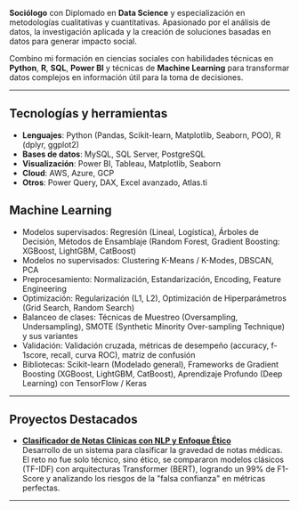  **Sociólogo** con Diplomado en **Data Science** y especialización en metodologías cualitativas y cuantitativas. Apasionado por el análisis de datos, la investigación aplicada y la creación de soluciones basadas en datos para generar impacto social.

Combino mi formación en ciencias sociales con habilidades técnicas en **Python**, **R**, **SQL**, **Power BI** y técnicas de **Machine Learning** para transformar datos complejos en información útil para la toma de decisiones.

---

## Tecnologías y herramientas

- **Lenguajes**: Python (Pandas, Scikit-learn, Matplotlib, Seaborn, POO), R (dplyr, ggplot2)
- **Bases de datos**: MySQL, SQL Server, PostgreSQL
- **Visualización**: Power BI, Tableau, Matplotlib, Seaborn
- **Cloud**: AWS, Azure, GCP
- **Otros**: Power Query, DAX, Excel avanzado, Atlas.ti
  
## Machine Learning
- Modelos supervisados: Regresión (Lineal, Logística), Árboles de Decisión, Métodos de Ensamblaje (Random Forest, Gradient Boosting: XGBoost, LightGBM, CatBoost)
- Modelos no supervisados: Clustering K-Means / K-Modes, DBSCAN, PCA
- Preprocesamiento: Normalización, Estandarización, Encoding, Feature Engineering
- Optimización: Regularización (L1, L2), Optimización de Hiperparámetros (Grid Search, Random Search)
- Balanceo de clases: Técnicas de Muestreo (Oversampling, Undersampling), SMOTE (Synthetic Minority Over-sampling Technique) y sus variantes
- Validación: Validación cruzada, métricas de desempeño (accuracy, f-1score, recall, curva ROC), matriz de confusión
- Bibliotecas: Scikit-learn (Modelado general), Frameworks de Gradient Boosting (XGBoost, LightGBM, CatBoost), Aprendizaje Profundo (Deep Learning) con TensorFlow / Keras

---

## Proyectos Destacados


- **[Clasificador de Notas Clínicas con NLP y Enfoque Ético](https://github.com/CristianRiquelmeF/NLP-aplicado-a-Clasificacion-de-Notas-Clinicas)**   
  Desarrollo de un sistema para clasificar la gravedad de notas médicas. El reto no fue solo técnico, sino ético, se compararon modelos clásicos (TF-IDF) con arquitecturas Transformer (BERT), logrando un 99% de F1-Score y analizando los riesgos de la "falsa confianza" en métricas perfectas.
  
---


